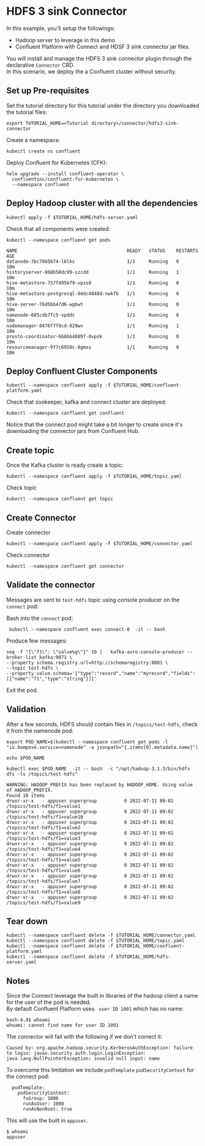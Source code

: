 # HDFS 3 sink Connector

In this example, you'll setup the followings:  
* Hadoop server to leverage in this demo
* Confluent Platform with Connect and HDSF 3 sink connector jar files.  


You will install and manage the HDFS 3 sink connector plugin through the declarative `Connector` CRD.  
In this scenario, we deploy the a Confluent cluster without security.  
## Set up Pre-requisites

Set the tutorial directory for this tutorial under the directory you downloaded
the tutorial files:

```
export TUTORIAL_HOME=<Tutorial directory>/connector/hdfs3-sink-connector
```

Create a namespace:  
```
kubectl create ns confluent
```

Deploy Confluent for Kubernetes (CFK): 

```
helm upgrade --install confluent-operator \
  confluentinc/confluent-for-kubernetes \
  --namespace confluent
```

## Deploy Hadoop cluster with all the dependencies   

```
kubectl apply -f $TUTORIAL_HOME/hdfs-server.yaml
```

Check that all components were created: 

```
kubectl --namespace confluent get pods 

NAME                                        READY   STATUS    RESTARTS   AGE
datanode-7bc7865674-l6lkc                   1/1     Running   0          10m
historyserver-868b58dc99-szcdd              1/1     Running   1          10m
hive-metastore-757fd95bf9-vpzs8             1/1     Running   0          10m
hive-metastore-postgresql-9ddc48484-nwkfb   1/1     Running   0          10m
hive-server-76d5bb47d6-wgbwt                1/1     Running   0          10m
namenode-685cdb7fc5-xpddc                   1/1     Running   0          10m
nodemanager-8476f7f8cd-829wv                1/1     Running   1          10m
presto-coordinator-666bb48897-8vpsk         1/1     Running   0          10m
resourcemanager-9f7c6958c-8gmxs             1/1     Running   0          10m
```

## Deploy Confluent Cluster Components

```
kubectl --namespace confluent apply -f $TUTORIAL_HOME/confluent-platform.yaml
```
Check that zookeeper, kafka and connect cluster are deployed:

```   
kubectl --namespace confluent get confluent
```

Notice that the connect pod might take a bit longer to create since it's downloading the connector jars from Confluent Hub.  

## Create topic

Once the Kafka cluster is ready create a topic:    
```
kubectl --namespace confluent apply -f $TUTORIAL_HOME/topic.yaml
```  

Check topic 
```
kubectl --namespace confluent get topic
```

## Create Connector

Create connector 
```
kubectl --namespace confluent apply -f $TUTORIAL_HOME/connector.yaml
```
Check connector 
```
kubectl --namespace confluent get connector
```

## Validate the connector

Messages are sent to `test-hdfs` topic using console producer on the `connect` pod: 

Bash into the  `connect` pod:  
```
 kubectl --namespace confluent exec connect-0  -it -- bash                              
```

Produce few messages: 

```
seq -f "{\"f1\": \"value%g\"}" 10 |   kafka-avro-console-producer --broker-list kafka:9071 \
--property schema.registry.url=http://schemaregistry:8081 \
--topic test-hdfs \
--property value.schema='{"type":"record","name":"myrecord","fields":[{"name":"f1","type":"string"}]}'
```   

Exit the pod.

## Validation

After a few seconds, HDFS should contain files in `/topics/test-hdfs`, check it from the namenode pod:  

```
export POD_NAME=$(kubectl --namespace confluent get pods -l "io.kompose.service=namenode" -o jsonpath="{.items[0].metadata.name}")  

echo $POD_NAME

kubectl exec $POD_NAME  -it -- bash  -c "/opt/hadoop-3.1.3/bin/hdfs dfs -ls /topics/test-hdfs"          

WARNING: HADOOP_PREFIX has been replaced by HADOOP_HOME. Using value of HADOOP_PREFIX.
Found 10 items
drwxr-xr-x   - appuser supergroup          0 2022-07-11 09:02 /topics/test-hdfs/f1=value1
drwxr-xr-x   - appuser supergroup          0 2022-07-11 09:02 /topics/test-hdfs/f1=value10
drwxr-xr-x   - appuser supergroup          0 2022-07-11 09:02 /topics/test-hdfs/f1=value2
drwxr-xr-x   - appuser supergroup          0 2022-07-11 09:02 /topics/test-hdfs/f1=value3
drwxr-xr-x   - appuser supergroup          0 2022-07-11 09:02 /topics/test-hdfs/f1=value4
drwxr-xr-x   - appuser supergroup          0 2022-07-11 09:02 /topics/test-hdfs/f1=value5
drwxr-xr-x   - appuser supergroup          0 2022-07-11 09:02 /topics/test-hdfs/f1=value6
drwxr-xr-x   - appuser supergroup          0 2022-07-11 09:02 /topics/test-hdfs/f1=value7
drwxr-xr-x   - appuser supergroup          0 2022-07-11 09:02 /topics/test-hdfs/f1=value8
drwxr-xr-x   - appuser supergroup          0 2022-07-11 09:02 /topics/test-hdfs/f1=value9
```

## Tear down

```
kubectl --namespace confluent delete -f $TUTORIAL_HOME/connector.yaml
kubectl --namespace confluent delete -f $TUTORIAL_HOME/topic.yaml
kubectl --namespace confluent delete -f $TUTORIAL_HOME/confluent-platform.yaml
kubectl --namespace confluent delete -f $TUTORIAL_HOME/hdfs-server.yaml
```

## Notes 

Since the Connect leverage the built in libraries of the hadoop client a name for the user of the pod is needed.  
By default Confluent Platform uses ` user ID 1001` which has no name:  


```
bash-4.4$ whoami
whoami: cannot find name for user ID 1001
```

The connector will fail with the following if we don't correct it: 

```
Caused by: org.apache.hadoop.security.KerberosAuthException: failure to login: javax.security.auth.login.LoginException: java.lang.NullPointerException: invalid null input: name
```

To overcome this limitation we include `podTemplate` `podSecurityContext` for the connect pod: 

```
  podTemplate:
    podSecurityContext:
      fsGroup: 1000
      runAsUser: 1000
      runAsNonRoot: true
```

This will use the built in `appuser`.  
```
$ whoami
appuser
```